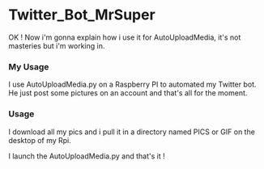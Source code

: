 # Twitter_Bot_MrSuper

OK ! Now i'm gonna explain how i use it for AutoUploadMedia, it's not masteries but i'm working in.

### My Usage

I use AutoUploadMedia.py on a Raspberry PI to automated my Twitter bot. He just post some pictures on an account and that's all for the moment.


### Usage
I download all my pics and i pull it in a directory named PICS or GIF on the desktop of my Rpi.

I launch the AutoUploadMedia.py and that's it !
